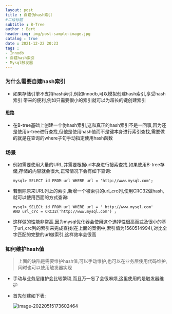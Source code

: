 ```yaml
---
layout: post
title : 自建伪hash索引
#二级标题
subtitle : B-Tree
author : Bert
header-img: img/post-sample-image.jpg
catalog : true
date : 2021-12-22 20:23
tags :
- Innodb
- 自建hash索引
- Mysql触发器
---
```


### 为什么需要自建hash索引

- 如果存储引擎不支持hash索引,例如Innodb,可以模拟创建hash索引,享受hash索引 带来的便利,例如只需要很小的索引就可以为超长的键创建索引

#### 思路

- 在B-tree基础上创建一个伪hash索引,这和真正的hash索引不是一回事,因为还是使用b-tree进行查找,但他是使用hash值而不是键本身进行索引查找,需要做的就是在查询的where子句手动指定使用hash函数

### 场景

- 例如需要使用大量的URL,并需要根据url本身进行搜索查找,如果使用B-tree存储,存储的内容就会很大,正常情况下会有如下查询:

  ```mysql
  mysql> SELECT id FROM url WHERE url = 'http://www.mysql.com';
  ```

- 若删除原来URL列上的索引,新增一个被索引的url_crc列,使用CRC32做hash,就可以使用西面的方式查询:

  ```mysql
  mysql> SELECt id FROM url WHERE url = ' http://www.mysql.com'
  AND url_crc = CRC32('http://www.mysql.com') ;
  ```

- 这样做的性能非常高,因为mysql优化器会使用这个选择性很高而忒及很小的基于url_crc列的索引来完成查找(在上面的案例中,索引值为1560514994),对比全字匹配的完整的url做索引,这样效率会很高

### 如何维护hash值

> 上面的缺陷是需要维护hash值,可以手动维护,也可以在业务层使用代码维护,同时也可以使用触发器实现

- 手动与业务层维护会比较繁琐,而且万一忘了会很麻烦,这里使用的是触发器维护

- 首先创建如下表:

  ![image-20220515173602464](https://bertgo.github.io/img/code-img/image-20220515173602464.png)
